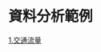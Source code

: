 # 資料分析範例

 [1.交通流量](https://github.com/roberthsu2003/PythonForDataAnalysis/blob/master/%E8%B3%87%E6%96%99%E5%88%86%E6%9E%90%E7%AF%84%E4%BE%8B/%E4%BA%A4%E9%80%9A%E6%B5%81%E9%87%8F.ipynb)